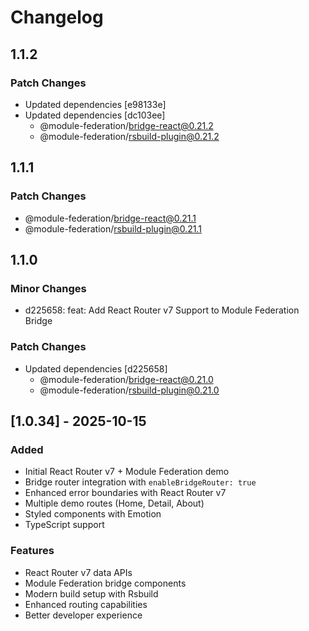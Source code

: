 # Changelog

## 1.1.2

### Patch Changes

- Updated dependencies [e98133e]
- Updated dependencies [dc103ee]
  - @module-federation/bridge-react@0.21.2
  - @module-federation/rsbuild-plugin@0.21.2

## 1.1.1

### Patch Changes

- @module-federation/bridge-react@0.21.1
- @module-federation/rsbuild-plugin@0.21.1

## 1.1.0

### Minor Changes

- d225658: feat: Add React Router v7 Support to Module Federation Bridge

### Patch Changes

- Updated dependencies [d225658]
  - @module-federation/bridge-react@0.21.0
  - @module-federation/rsbuild-plugin@0.21.0

## [1.0.34] - 2025-10-15

### Added

- Initial React Router v7 + Module Federation demo
- Bridge router integration with `enableBridgeRouter: true`
- Enhanced error boundaries with React Router v7
- Multiple demo routes (Home, Detail, About)
- Styled components with Emotion
- TypeScript support

### Features

- React Router v7 data APIs
- Module Federation bridge components
- Modern build setup with Rsbuild
- Enhanced routing capabilities
- Better developer experience
